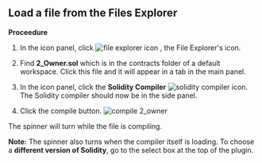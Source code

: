 ## Load a file from the Files Explorer
**Proceedure**

1. In the icon panel, click ![file explorer icon](https://raw.githubusercontent.com/ethereum/remix-workshops/master/Basics/2._Load_and_compile/images/files1.png "file explorer icon") , the File Explorer's icon.

5. Find **2_Owner.sol** which is in the contracts folder of a default workspace.  Click this file and it will appear in a tab in the main panel.

7. In the icon panel, click the **Solidity Compiler** ![solidity compiler icon](https://raw.githubusercontent.com/ethereum/remix-workshops/master/Basics/2._Load_and_compile/images/solidity1.png "solidity compiler icon"). The Solidity compiler should now be in the side panel.

8. Click the compile button. 
![compile 2_owner](https://raw.githubusercontent.com/ethereum/remix-workshops/master/Basics/2._Load_and_compile/images/compile2owner.png "compile 2_Owner") 

The spinner will turn while the file is compiling.  

**Note:** The spinner also turns when the compiler itself is loading.  To choose a **different version of Solidity**, go to the select box at the top of the plugin.
